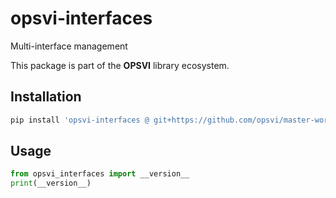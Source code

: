 # opsvi-interfaces

Multi-interface management

This package is part of the **OPSVI** library ecosystem.

## Installation

```bash
pip install 'opsvi-interfaces @ git+https://github.com/opsvi/master-workspace.git#subdirectory=libs/opsvi-interfaces'
```

## Usage

```python
from opsvi_interfaces import __version__
print(__version__)
```
